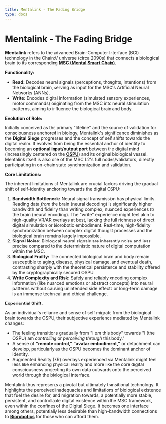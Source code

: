 ```yaml
---
title: Mentalink - The Fading Bridge
type: docs
---
```


# Mentalink - The Fading Bridge

**Mentalink** refers to the advanced Brain-Computer Interface (BCI) technology in the Chain:// universe (circa 2090s) that connects a biological brain to its corresponding **[MSC (Mental Smart Chain)](./MSC.md)**.

**Functionality:**

- **Read:** Decodes neural signals (perceptions, thoughts, intentions) from the biological brain, serving as input for the MSC's Artificial Neural Networks (ANNs).
- **Write:** Encodes digital information (simulated sensory experiences, motor commands) originating from the MSC into neural stimulation patterns, aiming to influence the biological brain and body.

**Evolution of Role:**

Initially conceived as the primary "lifeline" and the source of validation for consciousness anchored in biology, Mentalink's significance diminishes as the **Digital Siege** progresses and the concept of self shifts towards the digital realm. It evolves from being the essential anchor of identity to becoming an **optional input/output port** between the digital mind (increasingly centered on the **[OSPU](./MSC.md)**) and its original biological vessel. Mentalink itself is also one of the MSC L2's full nodes/validators, directly participating in on-chain state synchronization and validation.

**Core Limitations:**

The inherent limitations of Mentalink are crucial factors driving the gradual shift of self-identity anchoring towards the digital OSPU:

1.  **Bandwidth Bottleneck:** Neural signal transmission has physical limits. Reading data *from* the brain (neural decoding) is significantly higher bandwidth and fidelity than writing complex, nuanced experiences *to* the brain (neural encoding). The "write" experience might feel akin to high-quality VR/AR overlays at best, lacking the full richness of direct digital simulation or biorobotic embodiment. Real-time, high-fidelity synchronization between complex digital thought processes and the biological brain remains largely impossible.
2.  **Signal Noise:** Biological neural signals are inherently noisy and less precise compared to the deterministic nature of digital computation within the MSC.
3.  **Biological Frailty:** The connected biological brain and body remain susceptible to aging, disease, physical damage, and eventual death, contrasting sharply with the theoretical persistence and stability offered by the cryptographically secured OSPU.
4.  **Write Complexity and Risk:** Safely and reliably encoding complex information (like nuanced emotions or abstract concepts) into neural patterns without causing unintended side effects or long-term damage is an immense technical and ethical challenge.

**Experiential Shift:**

As an individual's reliance and sense of self migrate from the biological brain towards the OSPU, their subjective experience mediated by Mentalink changes:

- The feeling transitions gradually from "I *am* this body" towards "I (the OSPU) am *controlling* or *perceiving through* this body."
- A sense of **"remote control," "avatar embodiment,"** or detachment can develop, particularly as the OSPU becomes the dominant anchor of identity.
- Augmented Reality (XR) overlays experienced via Mentalink might feel less like enhancing physical reality and more like the core digital consciousness projecting its own data outwards onto the perceived world through the biological interface.

Mentalink thus represents a pivotal but ultimately transitional technology. It highlights the perceived inadequacies and limitations of biological existence that fuel the desire for, and migration towards, a potentially more stable, persistent, and controllable digital existence within the MSC framework, even within the confines of the Digital Siege. It becomes one interface among others, potentially less desirable than high-bandwidth connections to **[Biorobotics](./MSC.md)** for those who can afford them.
